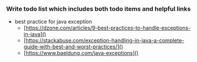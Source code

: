 ### Write todo list which includes both todo items and helpful links

- best practice for java exception
  - [https://dzone.com/articles/9-best-practices-to-handle-exceptions-in-java]()
  - [https://stackabuse.com/exception-handling-in-java-a-complete-guide-with-best-and-worst-practices/]()
  - [https://www.baeldung.com/java-exceptions]()

